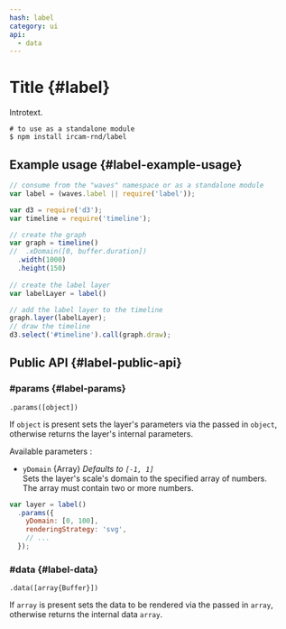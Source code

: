 ```yaml
---
hash: label
category: ui
api:
  - data
---
```


# Title {#label}

Introtext.

~~~
# to use as a standalone module
$ npm install ircam-rnd/label
~~~

## Example usage {#label-example-usage}

~~~javascript
// consume from the "waves" namespace or as a standalone module
var label = (waves.label || require('label'));

var d3 = require('d3');
var timeline = require('timeline');

// create the graph
var graph = timeline()
//  .xDomain([0, buffer.duration])
  .width(1000)
  .height(150)
  
// create the label layer
var labelLayer = label()

// add the label layer to the timeline
graph.layer(labelLayer);
// draw the timeline
d3.select('#timeline').call(graph.draw);
~~~


## Public API {#label-public-api}


### #params {#label-params}

`.params([object])`

If `object` is present sets the layer's parameters via the passed in `object`, otherwise returns the layer's internal parameters.  

Available parameters :

* `yDomain` {Array} _Defaults to `[-1, 1]`_  
  Sets the layer's scale's domain to the specified array of numbers.  
  The array must contain two or more numbers.  

~~~javascript
var layer = label()
  .params({
    yDomain: [0, 100],
    renderingStrategy: 'svg',
    // ...
  });
~~~ 


### #data {#label-data}

`.data([array{Buffer}])`

If `array` is present sets the data to be rendered via the passed in `array`, otherwise returns the internal data `array`.
